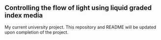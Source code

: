 ## Controlling the flow of light using liquid graded index media

My current university project. This repository and README will be updated upon completion of the project.